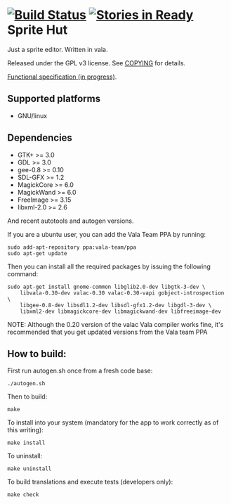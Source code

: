 [![Build Status](https://travis-ci.org/jjbernal/spritehut.svg?branch=master)](https://travis-ci.org/jjbernal/spritehut)
[![Stories in Ready](https://badge.waffle.io/jjbernal/spritehut.png?label=ready&title=Ready)](https://waffle.io/jjbernal/spritehut)
Sprite Hut
==========
Just a sprite editor. Written in vala.

Released under the GPL v3 license. See [COPYING](COPYING) for details.

[Functional specification (in progress)](doc/spec/spritehut-spec.md).

Supported platforms
-------------------
* GNU/linux

Dependencies
------------
* GTK+ >= 3.0
* GDL >= 3.0
* gee-0.8 >= 0.10
* SDL-GFX >= 1.2
* MagickCore >= 6.0
* MagickWand >= 6.0
* FreeImage >= 3.15
* libxml-2.0 >= 2.6

And recent autotools and autogen versions.

If you are a ubuntu user, you can add the Vala Team PPA by running:

    sudo add-apt-repository ppa:vala-team/ppa
    sudo apt-get update

Then you can install all the required packages by issuing the following command:

    sudo apt-get install gnome-common libglib2.0-dev libgtk-3-dev \
        libvala-0.30-dev valac-0.30 valac-0.30-vapi gobject-introspection \
        libgee-0.8-dev libsdl1.2-dev libsdl-gfx1.2-dev libgdl-3-dev \
        libxml2-dev libmagickcore-dev libmagickwand-dev libfreeimage-dev

 NOTE: Although the 0.20 version of the valac Vala compiler works fine, it's recommended
 that you get updated versions from the Vala team PPA


How to build:
-------------
First run autogen.sh once from a fresh code base:

    ./autogen.sh

Then to build:

    make

To install into your system (mandatory for the app to work correctly as of this writing):

    make install

To uninstall:

    make uninstall

To build translations and execute tests (developers only):

    make check

